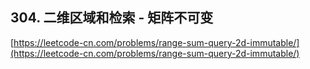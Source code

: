 **304. 二维区域和检索 - 矩阵不可变**  
---
[https://leetcode-cn.com/problems/range-sum-query-2d-immutable/](https://leetcode-cn.com/problems/range-sum-query-2d-immutable/)  
